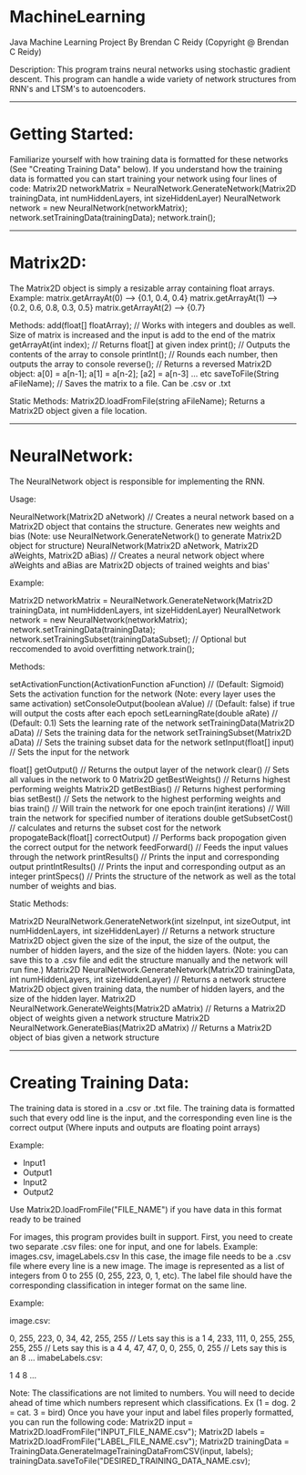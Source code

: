 # MachineLearning
Java Machine Learning Project
By Brendan C Reidy (Copyright @ Brendan C Reidy)

Description:
This program trains neural networks using stochastic gradient descent. This program can handle a wide variety of network structures from RNN's and LTSM's to autoencoders.

---------------------------------------------------------------
# Getting Started:
Familiarize yourself with how training data is formatted for these networks (See "Creating Training Data" below). If you understand how the training data is formatted you can start training your network using four lines of code:
Matrix2D networkMatrix = NeuralNetwork.GenerateNetwork(Matrix2D trainingData, int numHiddenLayers, int sizeHiddenLayer)
NeuralNetwork network = new NeuralNetwork(networkMatrix);
network.setTrainingData(trainingData);
network.train();

---------------------------------------------------------------
# Matrix2D:
The Matrix2D object is simply a resizable array containing float arrays.
Example:
matrix.getArrayAt(0) --> {0.1, 0.4, 0.4}
matrix.getArrayAt(1) --> {0.2, 0.6, 0.8, 0.3, 0.5}
matrix.getArrayAt(2) --> {0.7}

Methods:
add(float[] floatArray); // Works with integers and doubles as well. Size of matrix is increased and the input is add to the end of the matrix
getArrayAt(int index); // Returns float[] at given index
print(); // Outputs the contents of the array to console
printInt(); // Rounds each number, then outputs the array to console
reverse(); // Returns a reversed Matrix2D object: a[0] = a[n-1]; a[1] = a[n-2]; [a2] = a[n-3] ... etc
saveToFile(String aFileName); // Saves the matrix to a file. Can be .csv or .txt

Static Methods:
Matrix2D.loadFromFile(string aFileName); Returns a Matrix2D object given a file location.

---------------------------------------------------------------
# NeuralNetwork:
The NeuralNetwork object is responsible for implementing the RNN.

Usage:

NeuralNetwork(Matrix2D aNetwork) // Creates a neural network based on a Matrix2D object that contains the structure. Generates new weights and bias (Note: use NeuralNetwork.GenerateNetwork() to generate Matrix2D object for structure)
NeuralNetwork(Matrix2D aNetwork, Matrix2D aWeights, Matrix2D aBias) // Creates a neural network object where aWeights and aBias are Matrix2D objects of trained weights and bias'

Example:

Matrix2D networkMatrix = NeuralNetwork.GenerateNetwork(Matrix2D trainingData, int numHiddenLayers, int sizeHiddenLayer)
NeuralNetwork network = new NeuralNetwork(networkMatrix);
network.setTrainingData(trainingData);
network.setTrainingSubset(trainingDataSubset); // Optional but reccomended to avoid overfitting
network.train();

Methods:

setActivationFunction(ActivationFunction aFunction) // (Default: Sigmoid) Sets the activation function for the network (Note: every layer uses the same activation)
setConsoleOutput(boolean aValue) // (Default: false) if true will output the costs after each epoch
setLearningRate(double aRate) // (Default: 0.1) Sets the learning rate of the network
setTrainingData(Matrix2D aData) // Sets the training data for the network
setTrainingSubset(Matrix2D aData) // Sets the training subset data for the network
setInput(float[] input) // Sets the input for the network

float[] getOutput() // Returns the output layer of the network
clear() // Sets all values in the network to 0
Matrix2D getBestWeights() // Returns highest performing weights 
Matrix2D getBestBias() // Returns highest performing bias
setBest() // Sets the network to the highest performing weights and bias
train() // Will train the network for one epoch
train(int iterations) // Will train the network for specified number of iterations
double getSubsetCost() // calculates and returns the subset cost for the network
propogateBack(float[] correctOutput) // Performs back propogation given the correct output for the network
feedForward() // Feeds the input values through the network
printResults() // Prints the input and corresponding output
printIntResults() // Prints the input and corresponding output as an integer
printSpecs() // Prints the structure of the network as well as the total number of weights and bias.

Static Methods:

Matrix2D NeuralNetwork.GenerateNetwork(int sizeInput, int sizeOutput, int numHiddenLayers, int sizeHiddenLayer) // Returns a network structure Matrix2D object given the size of the input, the size of the output, the number of hidden layers, and the size of the hidden layers. (Note: you can save this to a .csv file and edit the structure manually and the network will run fine.)
Matrix2D NeuralNetwork.GenerateNetwork(Matrix2D trainingData, int numHiddenLayers, int sizeHiddenLayer) // Returns a network structere Matrix2D object given training data, the number of hidden layers, and the size of the hidden layer.
Matrix2D NeuralNetwork.GenerateWeights(Matrix2D aMatrix) // Returns a Matrix2D object of weights given a network structure
Matrix2D NeuralNetwork.GenerateBias(Matrix2D aMatrix) // Returns a Matrix2D object of bias given a network structure


---------------------------------------------------------------
# Creating Training Data:
The training data is stored in a .csv or .txt file. The training data is formatted such that
every odd line is the input, and the corresponding even line is the correct output (Where inputs and outputs are floating point arrays)

Example:

 - Input1
 - Output1
 - Input2
 - Output2

Use Matrix2D.loadFromFile("FILE_NAME") if you have data in this format ready to be trained

For images, this program provides built in support. First, you need to create two separate .csv files: one for input, and one for labels.
Example: images.csv, imageLabels.csv
In this case, the image file needs to be a .csv file where every line is a new image.
The image is represented as a list of integers from 0 to 255 (0, 255, 223, 0, 1, etc).
The label file should have the corresponding classification in integer format on the same line.

Example:

image.csv:

0, 255, 223, 0, 34, 42, 255, 255 // Lets say this is a 1
4, 233, 111, 0, 255, 255, 255, 255 // Lets say this is a 4
4, 47, 47, 0, 0, 255, 0, 255 // Lets say this is an 8
...
imabeLabels.csv:

1
4
8
...

Note: The classifications are not limited to numbers. You will need to decide ahead of time which numbers represent which classifications. Ex (1 = dog. 2 = cat. 3 = bird)
Once you have your input and label files properly formatted, you can run the following code:
Matrix2D input = Matrix2D.loadFromFile("INPUT_FILE_NAME.csv");
Matrix2D labels = Matrix2D.loadFromFile("LABEL_FILE_NAME.csv");
Matrix2D trainingData = TrainingData.GenerateImageTrainingDataFromCSV(input, labels);
trainingData.saveToFile("DESIRED_TRAINING_DATA_NAME.csv);

